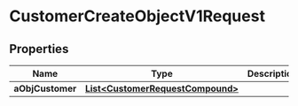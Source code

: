 

# CustomerCreateObjectV1Request

## Properties

Name | Type | Description | Notes
------------ | ------------- | ------------- | -------------
**aObjCustomer** | [**List&lt;CustomerRequestCompound&gt;**](CustomerRequestCompound.md) |  | 




